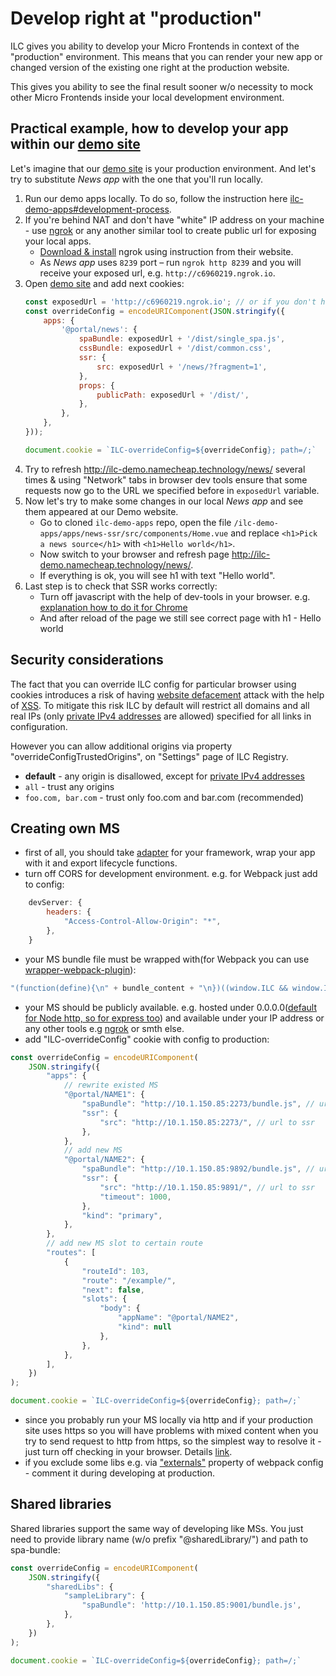 # Develop right at "production"

ILC gives you ability to develop your Micro Frontends in context of the "production" environment.
This means that you can render your new app or changed version of the existing one right at the 
production website.

This gives you ability to see the final result sooner w/o necessity to mock other Micro Frontends inside your
local development environment.

## Practical example, how to develop your app within our [demo site](http://ilc-demo.namecheap.technology/news/)

Let's imagine that our [demo site](http://ilc-demo.namecheap.technology/news/) is your production environment.
And let's try to substitute _News app_ with the one that you'll run locally.

1. Run our demo apps locally. To do so, follow the instruction here [ilc-demo-apps#development-process](https://github.com/namecheap/ilc-demo-apps#development-process).
1. If you're behind NAT and don't have "white" IP address on your machine - use [ngrok](https://ngrok.com/) or any another similar tool to create public url for exposing your local apps.
    - [Download & install](https://ngrok.com/download) ngrok using instruction from their website.
    - As _News app_ uses `8239` port – run `ngrok http 8239` and you will receive your exposed url, e.g. `http://c6960219.ngrok.io`.
1. Open [demo site](http://ilc-demo.namecheap.technology/news/) and add next cookies:
    ```javascript
    const exposedUrl = 'http://c6960219.ngrok.io'; // or if you don't have NAT - http://YOUR_PUBLIC_IP:8239
    const overrideConfig = encodeURIComponent(JSON.stringify({
        apps: {
            '@portal/news': {
                spaBundle: exposedUrl + '/dist/single_spa.js',
                cssBundle: exposedUrl + '/dist/common.css',
                ssr: {
                    src: exposedUrl + '/news/?fragment=1',
                },
                props: {
                    publicPath: exposedUrl + '/dist/',
                },
            },
        },
    }));

    document.cookie = `ILC-overrideConfig=${overrideConfig}; path=/;`
    ```
1. Try to refresh http://ilc-demo.namecheap.technology/news/ several times & using "Network" tabs in browser dev tools ensure 
that some requests now go to the URL we specified before in `exposedUrl` variable.
1. Now let's try to make some changes in our local _News app_ and see them appeared at our Demo website.
    - Go to cloned `ilc-demo-apps` repo, open the file `/ilc-demo-apps/apps/news-ssr/src/components/Home.vue` and replace `<h1>Pick a news source</h1>` with `<h1>Hello world</h1>`.
    - Now switch to your browser and refresh page http://ilc-demo.namecheap.technology/news/.
    - If everything is ok, you will see h1 with text "Hello world".
1. Last step is to check that SSR works correctly:
    - Turn off javascript with the help of dev-tools in your browser. e.g. [explanation how to do it for Chrome](https://developers.google.com/web/tools/chrome-devtools/javascript/disable)
    - And after reload of the page we still see correct page with h1 - Hello world



## Security considerations

The fact that you can override ILC config for particular browser using cookies introduces a risk of having 
[website defacement](https://en.wikipedia.org/wiki/Website_defacement) attack with the help of [XSS](https://owasp.org/www-community/attacks/xss/).
To mitigate this risk ILC by default will restrict all domains and all real IPs (only [private IPv4 addresses](https://en.wikipedia.org/wiki/Private_network) are allowed) specified for all links in configuration. 

However you can allow additional origins via property "overrideConfigTrustedOrigins", on "Settings" page of ILC Registry.
- **default** - any origin is disallowed, except for [private IPv4 addresses](https://en.wikipedia.org/wiki/Private_network)
- `all` - trust any origins
- `foo.com, bar.com` - trust only foo.com and bar.com (recommended)

## Creating own MS
- first of all, you should take [adapter](https://single-spa.js.org/docs/ecosystem) for your framework, wrap your app with it and export lifecycle functions.
- turn off CORS for development environment.
e.g. for Webpack just add to config:
```js
    devServer: {
        headers: {
            "Access-Control-Allow-Origin": "*",
        },
    }
```
- your MS bundle file must be wrapped with(for Webpack you can use [wrapper-webpack-plugin](https://www.npmjs.com/package/wrapper-webpack-plugin)):
```js
"(function(define){\n" + bundle_content + "\n})((window.ILC && window.ILC.define) || window.define);"
```

- your MS should be publicly available. e.g. hosted under 0.0.0.0([default for Node http, so for express too](https://nodejs.org/api/net.html#net_server_listen_port_host_backlog_callback)) and available under your IP address or any other tools e.g [ngrok](https://ngrok.com/) or smth else.
- add "ILC-overrideConfig" cookie with config to production:
```js
const overrideConfig = encodeURIComponent(
    JSON.stringify({
        "apps": {
            // rewrite existed MS
            "@portal/NAME1": {
                "spaBundle": "http://10.1.150.85:2273/bundle.js", // url to bundle
                "ssr": {
                    "src": "http://10.1.150.85:2273/", // url to ssr
                },
            },
            // add new MS
            "@portal/NAME2": {
                "spaBundle": "http://10.1.150.85:9892/bundle.js", // url to bundle
                "ssr": {
                    "src": "http://10.1.150.85:9891/", // url to ssr
                    "timeout": 1000,
                },
                "kind": "primary",
            },
        },
        // add new MS slot to certain route
        "routes": [
            {
                "routeId": 103,
                "route": "/example/",
                "next": false,
                "slots": {
                    "body": {
                        "appName": "@portal/NAME2",
                        "kind": null
                    },
                },
            },
        ],
    })
);

document.cookie = `ILC-overrideConfig=${overrideConfig}; path=/;`

```
- since you probably run your MS locally via http and if your production site uses https so you will have problems with mixed content when you try to send request to http from https, so the simplest way to resolve it - just turn off checking in your browser. Details [link](https://docs.adobe.com/content/help/en/target/using/experiences/vec/troubleshoot-composer/mixed-content.html).
- if you exclude some libs e.g. via ["externals"](https://github.com/namecheap/ilc/blob/e1ea372f822fc95790e73743c5ad7ddf31e3c892/devFragments/people/webpack.config.js#L95) property of webpack config - comment it during developing at production.

## Shared libraries
Shared libraries support the same way of developing like MSs. You just need to provide library name (w/o prefix "@sharedLibrary/") and path to spa-bundle:
```js
const overrideConfig = encodeURIComponent(
    JSON.stringify({
        "sharedLibs": {
            "sampleLibrary": {
                "spaBundle": 'http://10.1.150.85:9001/bundle.js',
            },
        },
    })
);

document.cookie = `ILC-overrideConfig=${overrideConfig}; path=/;`
```